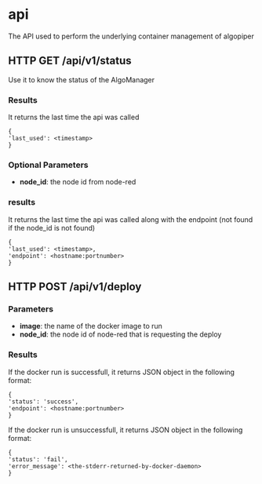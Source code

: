 # api
The API used to perform the underlying container management of algopiper

## HTTP GET /api/v1/status

Use it to know the status of the AlgoManager

### Results
It returns the last time the api was called
```
{
'last_used': <timestamp>
}
```

### Optional Parameters
- **node_id**: the node id from node-red

### results
It returns the last time the api was called along with the endpoint (not found if the node_id is not found)
```
{
'last_used': <timestamp>,
'endpoint': <hostname:portnumber>
}
``` 

## HTTP POST /api/v1/deploy
### Parameters
- **image**: the name of the docker image to run
- **node_id**: the node id of node-red that is requesting the deploy

### Results
If the docker run is successfull, it returns JSON object in the following format:

```
{
'status': 'success',
'endpoint': <hostname:portnumber>
}
```

If the docker run is unsuccessfull, it returns JSON object in the following format:

```
{
'status': 'fail',
'error_message': <the-stderr-returned-by-docker-daemon>
}
```
